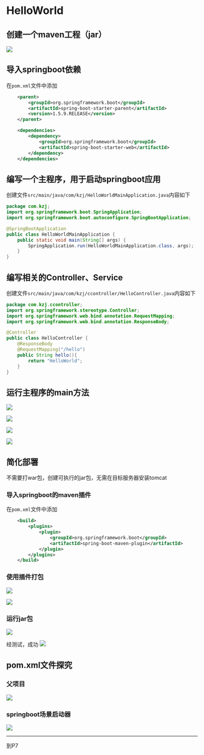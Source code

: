 # HelloWorld

## 创建一个maven工程（jar）

![](resources/2023-02-11-23-17-36.png)

## 导入springboot依赖

在```pom.xml```文件中添加
```xml
    <parent>
        <groupId>org.springframework.boot</groupId>
        <artifactId>spring-boot-starter-parent</artifactId>
        <version>1.5.9.RELEASE</version>
    </parent>

    <dependencies>
        <dependency>
            <groupId>org.springframework.boot</groupId>
            <artifactId>spring-boot-starter-web</artifactId>
        </dependency>
    </dependencies>
```

## 编写一个主程序，用于启动springboot应用

创建文件```src/main/java/com/kzj/HelloWorldMainApplication.java```内容如下
```java
package com.kzj;
import org.springframework.boot.SpringApplication;
import org.springframework.boot.autoconfigure.SpringBootApplication;

@SpringBootApplication
public class HelloWorldMainApplication {
    public static void main(String[] args) {
        SpringApplication.run(HelloWorldMainApplication.class, args);
    }
}
```

## 编写相关的Controller、Service

创建文件```src/main/java/com/kzj/ccontroller/HelloController.java```内容如下
```java
package com.kzj.ccontroller;
import org.springframework.stereotype.Controller;
import org.springframework.web.bind.annotation.RequestMapping;
import org.springframework.web.bind.annotation.ResponseBody;

@Controller
public class HelloController {
    @ResponseBody
    @RequestMapping("/hello")
    public String hello(){
        return "HelloWorld";
    }
}
```

## 运行主程序的main方法

![](resources/2023-02-12-00-04-11.png)

![](resources/2023-02-12-00-05-15.png)

![](resources/2023-02-12-00-05-39.png)

![](resources/2023-02-12-00-06-11.png)

## 简化部署

不需要打war包，创建可执行的jar包，无需在目标服务器安装tomcat

### 导入springboot的maven插件

在```pom.xml```文件中添加
```xml
    <build>
        <plugins>
            <plugin>
                <groupId>org.springframework.boot</groupId>
                <artifactId>spring-boot-maven-plugin</artifactId>
            </plugin>
        </plugins>
    </build>
```

### 使用插件打包

![](resources/2023-02-12-00-12-47.png)

![](resources/2023-02-12-00-17-30.png)

### 运行jar包

![](resources/2023-02-12-00-20-45.png)

经测试，成功
![](resources/2023-02-12-00-06-11.png)

## pom.xml文件探究

### 父项目

![](resources/2023-02-12-00-31-39.png)

### springboot场景启动器

![](resources/2023-02-12-00-35-50.png)





---
到P7




